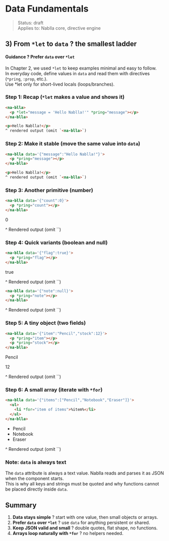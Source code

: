 # Data Fundamentals

> Status: draft  
> Applies to: Nablla core, directive engine

## 3) From `*let` to `data` ? the smallest ladder

#### Guidance ? Prefer `data` over `*let`

In Chapter 2, we used `*let` to keep examples minimal and easy to follow.  
In everyday code, define values in `data` and read them with directives (`*pring`, `:prop`, etc.).  
Use *let only for short-lived locals (loops/branches).

### Step 1: Recap (`*let` makes a value and shows it)

```html
<na-blla>
  <p *let="message = 'Hello Nablla!'" *pring="message"></p>
</na-blla>

<p>Hello Nablla!</p>
^ rendered output (omit `<na-blla>`)

```

### Step 2: Make it stable (move the same value into `data`)

```html
<na-blla data='{"message":"Hello Nablla!"}'>
  <p *pring="message"></p>
</na-blla>

<p>Hello Nablla!</p>
^ rendered output (omit `<na-blla>`)
```

### Step 3: Another primitive (number)

```html
<na-blla data='{"count":0}'>
  <p *pring="count"></p>
</na-blla>
```

<p>0</p>
^ Rendered output (omit `<na-blla>`)

### Step 4: Quick variants (boolean and null)

```html
<na-blla data='{"flag":true}'>
  <p *pring="flag"></p>
</na-blla>
```

<p>true</p>
^ Rendered output (omit `<na-blla>`)

```html
<na-blla data='{"note":null}'>
  <p *pring="note"></p>
</na-blla>
```

<p></p>
^ Rendered output (omit `<na-blla>`)

### Step 5: A tiny object (two fields)

```html
<na-blla data='{"item":"Pencil","stock":12}'>
  <p *pring="item"></p>
  <p *pring="stock"></p>
</na-blla>
```

<p>Pencil</p>
<p>12</p>
^ Rendered output (omit `<na-blla>`)

### Step 6: A small array (iterate with `*for`)

```html
<na-blla data='{"items":["Pencil","Notebook","Eraser"]}'>
  <ul>
    <li *for="item of items">%item%</li>
  </ul>
</na-blla>
```

<ul>
  <li>Pencil</li>
  <li>Notebook</li>
  <li>Eraser</li>
</ul>
^ Rendered output (omit `<na-blla>`)

### Note: `data` is always text

The `data` attribute is always a text value. Nablla reads and parses it as JSON when the component starts.  
This is why all keys and strings must be quoted and why functions cannot be placed directly inside `data`.

## Summary

1. **Data stays simple** ? start with one value, then small objects or arrays.  
2. **Prefer `data` over `*let`** ? use `data` for anything persistent or shared.  
3. **Keep JSON valid and small** ? double quotes, flat shape, no functions.  
4. **Arrays loop naturally with `*for`** ? no helpers needed.

